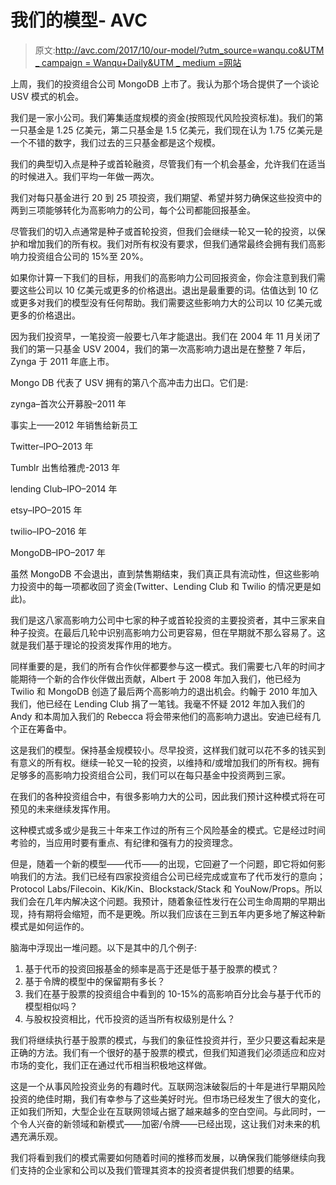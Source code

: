 # 我们的模型- AVC

> 原文:[http://avc.com/2017/10/our-model/?utm_source=wanqu.co&UTM _ campaign = Wanqu+Daily&UTM _ medium =网站](http://avc.com/2017/10/our-model/?utm_source=wanqu.co&utm_campaign=Wanqu+Daily&utm_medium=website)

上周，我们的投资组合公司 MongoDB 上市了。我认为那个场合提供了一个谈论 USV 模式的机会。

我们是一家小公司。我们筹集适度规模的资金(按照现代风险投资标准)。我们的第一只基金是 1.25 亿美元，第二只基金是 1.5 亿美元，我们现在认为 1.75 亿美元是一个不错的数字，我们过去的三只基金都是这个规模。

我们的典型切入点是种子或首轮融资，尽管我们有一个机会基金，允许我们在适当的时候进入。我们平均一年做一两次。

我们对每只基金进行 20 到 25 项投资，我们期望、希望并努力确保这些投资中的两到三项能够转化为高影响力的公司，每个公司都能回报基金。

尽管我们的切入点通常是种子或首轮投资，但我们会继续一轮又一轮的投资，以保护和增加我们的所有权。我们对所有权没有要求，但我们通常最终会拥有我们高影响力投资组合公司的 15%至 20%。

如果你计算一下我们的目标，用我们的高影响力公司回报资金，你会注意到我们需要这些公司以 10 亿美元或更多的价格退出。退出是最重要的词。估值达到 10 亿或更多对我们的模型没有任何帮助。我们需要这些影响力大的公司以 10 亿美元或更多的价格退出。

因为我们投资早，一笔投资一般要七八年才能退出。我们在 2004 年 11 月关闭了我们的第一只基金 USV 2004，我们的第一次高影响力退出是在整整 7 年后，Zynga 于 2011 年底上市。

Mongo DB 代表了 USV 拥有的第八个高冲击力出口。它们是:

zynga–首次公开募股–2011 年

事实上——2012 年销售给新员工

Twitter–IPO–2013 年

Tumblr 出售给雅虎-2013 年

lending Club–IPO–2014 年

etsy–IPO–2015 年

twilio–IPO–2016 年

MongoDB–IPO–2017 年

虽然 MongoDB 不会退出，直到禁售期结束，我们真正具有流动性，但这些影响力投资中的每一项都收回了资金(Twitter、Lending Club 和 Twilio 的情况更是如此)。

我们是这八家高影响力公司中七家的种子或首轮投资的主要投资者，其中三家来自种子投资。在最后几轮中识别高影响力公司更容易，但在早期就不那么容易了。这就是我们基于理论的投资发挥作用的地方。

同样重要的是，我们的所有合作伙伴都要参与这一模式。我们需要七八年的时间才能期待一个新的合作伙伴做出贡献，Albert 于 2008 年加入我们，他已经为 Twilio 和 MongoDB 创造了最后两个高影响力的退出机会。约翰于 2010 年加入我们，他已经在 Lending Club 捐了一笔钱。我毫不怀疑 2012 年加入我们的 Andy 和本周加入我们的 Rebecca 将会带来他们的高影响力退出。安迪已经有几个正在筹备中。

这是我们的模型。保持基金规模较小。尽早投资，这样我们就可以花不多的钱买到有意义的所有权。继续一轮又一轮的投资，以维持和/或增加我们的所有权。拥有足够多的高影响力投资组合公司，我们可以在每只基金中投资两到三家。

在我们的各种投资组合中，有很多影响力大的公司，因此我们预计这种模式将在可预见的未来继续发挥作用。

这种模式或多或少是我三十年来工作过的所有三个风险基金的模式。它是经过时间考验的，当应用时要有重点、有纪律和强有力的投资理念。

但是，随着一个新的模型——代币——的出现，它回避了一个问题，即它将如何影响我们的方法。我们已经有四家投资组合公司已经完成或宣布了代币发行的意向；Protocol Labs/Filecoin、Kik/Kin、Blockstack/Stack 和 YouNow/Props。所以我们会在几年内解决这个问题。我预计，随着象征性发行在公司生命周期的早期出现，持有期将会缩短，而不是更晚。所以我们应该在三到五年内更多地了解这种新模式是如何运作的。

脑海中浮现出一堆问题。以下是其中的几个例子:

1.  基于代币的投资回报基金的频率是高于还是低于基于股票的模式？
2.  基于令牌的模型中的保留期有多长？
3.  我们在基于股票的投资组合中看到的 10-15%的高影响百分比会与基于代币的模型相似吗？
4.  与股权投资相比，代币投资的适当所有权级别是什么？

我们将继续执行基于股票的模式，与我们的象征性投资并行，至少只要这看起来是正确的方法。我们有一个很好的基于股票的模式，但我们知道我们必须适应和应对市场的变化，我们正在通过代币相当积极地这样做。

这是一个从事风险投资业务的有趣时代。互联网泡沫破裂后的十年是进行早期风险投资的绝佳时期，我们有幸参与了这些美好时光。但市场已经发生了很大的变化，正如我们所知，大型企业在互联网领域占据了越来越多的空白空间。与此同时，一个令人兴奋的新领域和新模式——加密/令牌——已经出现，这让我们对未来的机遇充满乐观。

我们将看到我们的模式需要如何随着时间的推移而发展，以确保我们能够继续向我们支持的企业家和公司以及我们管理其资本的投资者提供我们想要的结果。